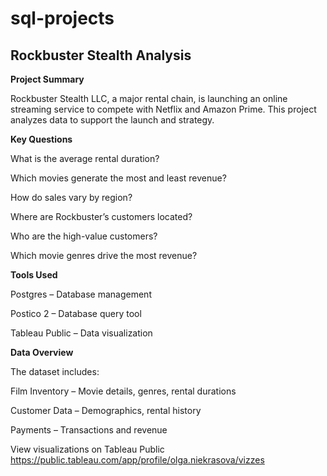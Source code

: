 # sql-projects
## Rockbuster Stealth Analysis

**Project Summary**

Rockbuster Stealth LLC, a major rental chain, is launching an online streaming service to compete with Netflix and Amazon Prime. This project analyzes data to support the launch and strategy.


**Key Questions**

What is the average rental duration?

Which movies generate the most and least revenue?

How do sales vary by region?

Where are Rockbuster’s customers located?

Who are the high-value customers?

Which movie genres drive the most revenue?



**Tools Used**

Postgres – Database management

Postico 2 – Database query tool

Tableau Public – Data visualization


**Data Overview**

The dataset includes:

Film Inventory – Movie details, genres, rental durations

Customer Data – Demographics, rental history

Payments – Transactions and revenue

View visualizations on Tableau Public
https://public.tableau.com/app/profile/olga.niekrasova/vizzes
